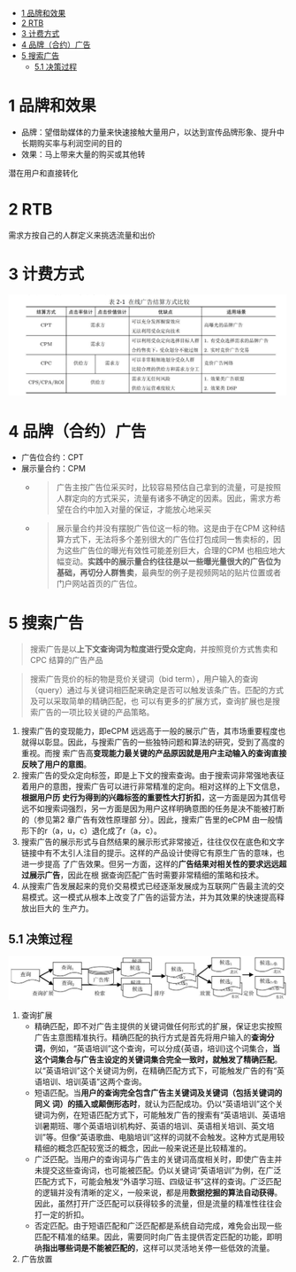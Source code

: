 <!-- TOC -->

- [1 品牌和效果](#1-品牌和效果)
- [2 RTB](#2-rtb)
- [3 计费方式](#3-计费方式)
- [4 品牌（合约）广告](#4-品牌合约广告)
- [5 搜索广告](#5-搜索广告)
    - [5.1 决策过程](#51-决策过程)

<!-- /TOC -->
# 1 品牌和效果
- 品牌：望借助媒体的力量来快速接触大量用户，以达到宣传品牌形象、提升中长期购买率与利润空间的目的
- 效果：马上带来大量的购买或其他转

潜在用户和直接转化
# 2 RTB
需求方按自己的人群定义来挑选流量和出价

# 3 计费方式
![](picture/计费方式.jpg)

# 4 品牌（合约）广告
- 广告位合约：CPT
- 展示量合约：CPM  
    - >广告主按广告位采买时，比较容易预估自己拿到的流量，可是按照人群定向的方式采买，流量有诸多不确定的因素。因此，需求方希望在合约中加入对量的保证，才能放心地采买
    - >展示量合约并没有摆脱广告位这一标的物。这是由于在CPM 这种结算方式下，无法将多个差别很大的广告位打包成同一售卖标的，因为这些广告位的曝光有效性可能差别巨大，合理的CPM 也相应地大幅变动。**实践中的展示量合约往往是以一些曝光量很大的广告位为基础，再切分人群售卖**，最典型的例子是视频网站的贴片位置或者门户网站首页的广告位。
# 5 搜索广告
>搜索广告是以**上下文查询词为粒度进行受众定向**，并按照竞价方式售卖和 CPC 结算的广告产品

>搜索广告竞价的标的物是竞价关键词（bid term），用户输入的查询（query）通过与关键词相匹配来确定是否可以触发该条广告。匹配的方式及可以采取简单的精确匹配，也
可以有更多的扩展方式，查询扩展也是搜索广告的一项比较关键的产品策略。

1. 搜索广告的变现能力，即eCPM 远远高于一般的展示广告，其市场重要程度也
就得以彰显。因此，与搜索广告的一些独特问题和算法的研究，受到了高度的重视。而搜
索广告高**变现能力最关键的产品原因就是用户主动输入的查询直接反映了用户的意图**。
2. 搜索广告的受众定向标签，即是上下文的搜索查询。由于搜索词非常强地表征
着用户的意图，搜索广告可以进行非常精准的定向。相对这样的上下文信息，**根据用户历
史行为得到的兴趣标签的重要性大打折扣**，这一方面是因为其信号远不如搜索词强烈，另一方面是因为用户这样明确意图的任务是决不能被打断的（参见第2 章广告有效性原理部
分）。因此，搜索广告里的eCPM 由一般情形下的r（a，u，c）退化成了r（a，c）。
3. 搜索广告的展示形式与自然结果的展示形式非常接近，往往仅仅在底色和文字
链接中有不太引人注目的提示。这样的产品设计使得它有原生广告的意味，也进一步提高
了广告效果。但另一方面，这样的**广告结果对相关性的要求远远超过展示广告**，因此在根
据查询匹配广告时需要非常精细的策略和技术。
4. 从搜索广告发展起来的竞价交易模式已经逐渐发展成为互联网广告最主流的交
易模式。这一模式从根本上改变了广告的运营方法，并为其效果的快速提高释放出巨大的
生产力。
## 5.1 决策过程
![](picture/搜索广告决策过程.jpg)
1. 查询扩展
    - 精确匹配，即不对广告主提供的关键词做任何形式的扩展，保证忠实按照广告主意图精准执行。精确匹配的执行方式是首先将用户输入的**查询分词**，例如，“英语培训”这个查询，可以分成{英语，培训}这个词集合，**当这个词集合与广告主设定的关键词集合完全一致时，就触发了精确匹配**。以“英语培训”这个关键词为例，在精确匹配方式下，可能触发广告的有“英语培训、培训英语”这两个查询。
    - 短语匹配。当**用户的查询完全包含广告主关键词及关键词（包括关键词的同义
    词）的插入或颠倒形态时**，就认为匹配成功。仍以“英语培训”这个关键词为例，在短语匹配方式下，可能触发广告的搜索有“英语培训、英语培训暑期班、哪个英语培训机构好、英语的培训、英语相关培训、英文培训”等。但像“英语歌曲、电脑培训”这样的词就不会触发。这种方式是用较精细的概念匹配较宽泛的概念，因此一般来说还是比较精准的。
    - 广泛匹配。当用户的查询词与广告主的关键词高度相关时，即使广告主并未提交这些查询词，也可能被匹配。仍以关键词“英语培训”为例，在广泛匹配方式下，可能会触发“外语学习班、四级证书”这样的查询。广泛匹配的逻辑并没有清晰的定义，一般来说，都是用**数据挖掘的算法自动获得**。因此，虽然打开广泛匹配可以获得较多的流量，但是流量的精准性往往会打一定的折扣。
    - 否定匹配。由于短语匹配和广泛匹配都是系统自动完成，难免会出现一些匹配不精准的结果。因此，需要同时向广告主提供否定匹配的功能，即明确**指出哪些词是不能被匹配的**，这样可以灵活地关停一些低效的流量。
2. 广告放置
